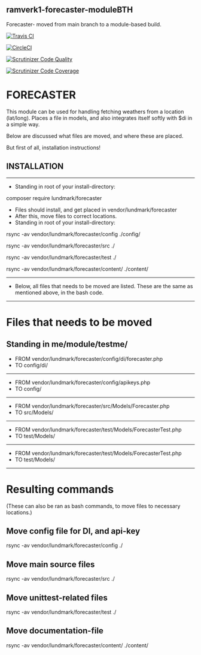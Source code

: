 ## ramverk1-forecaster-moduleBTH ##
Forecaster- moved from main branch to a module-based build.

[![Travis CI](https://travis-ci.com/Lundmarks/ramverk1-forecaster-modulebth.svg?branch=master)](https://travis-ci.com/Lundmarks/ramverk1-forecaster-modulebth)

[![CircleCI](https://circleci.com/gh/Lundmarks/ramverk1-forecaster-modulebth.svg?style=svg)](https://app.circleci.com/pipelines/github/Lundmarks/ramverk1-forecaster-modulebth)

[![Scrutinizer Code Quality](https://scrutinizer-ci.com/g/Lundmarks/ramverk1-forecaster-modulebth/badges/quality-score.png?b=master)](https://scrutinizer-ci.com/g/Lundmarks/ramverk1-forecaster-modulebth/?branch=master)

[![Scrutinizer Code Coverage](https://scrutinizer-ci.com/g/Lundmarks/ramverk1-forecaster-modulebth/badges/coverage.png?b=master)](https://scrutinizer-ci.com/g/Lundmarks/ramverk1-forecaster-modulebth/?branch=master)

# FORECASTER

This module can be used for handling fetching weathers from a location (lat/long).
Places a file in models, and also integrates itself softly with $di in a simple way.

Below are discussed what files are moved, and where these are placed.

But first of all, installation instructions!

## INSTALLATION ##
-----------------------------------------------------

- Standing in root of your install-directory:

composer require lundmark/forecaster

- Files should install, and get placed in vendor/lundmark/forecaster
- After this, move files to correct locations.
- Standing in root of your install-directory:

rsync -av vendor/lundmark/forecaster/config ./config/

rsync -av vendor/lundmark/forecaster/src ./

rsync -av vendor/lundmark/forecaster/test ./

rsync -av vendor/lundmark/forecaster/content/ ./content/

-----------------------------------------------------

- Below, all files that needs to be moved are listed. These are the same as mentioned above, in the bash code.

-----------------------------------------------------

# Files that needs to be moved

## Standing in me/module/testme/ ##

- FROM
vendor/lundmark/forecaster/config/di/forecaster.php
- TO
config/di/
-----------------------------------------------------
- FROM
vendor/lundmark/forecaster/config/apikeys.php
- TO
config/
-----------------------------------------------------
- FROM
vendor/lundmark/forecaster/src/Models/Forecaster.php
- TO
src/Models/
-----------------------------------------------------
- FROM
vendor/lundmark/forecaster/test/Models/ForecasterTest.php
- TO
test/Models/
-----------------------------------------------------
- FROM
vendor/lundmark/forecaster/test/Models/ForecasterTest.php
- TO
test/Models/
-----------------------------------------------------

# Resulting commands
(These can also be ran as bash commands, to move files to necessary locations.)

## Move config file for DI, and api-key ##
rsync -av vendor/lundmark/forecaster/config ./
## Move main source files ##
rsync -av vendor/lundmark/forecaster/src ./
## Move unittest-related files ##
rsync -av vendor/lundmark/forecaster/test ./
## Move documentation-file ##
rsync -av vendor/lundmark/forecaster/content/ ./content/
